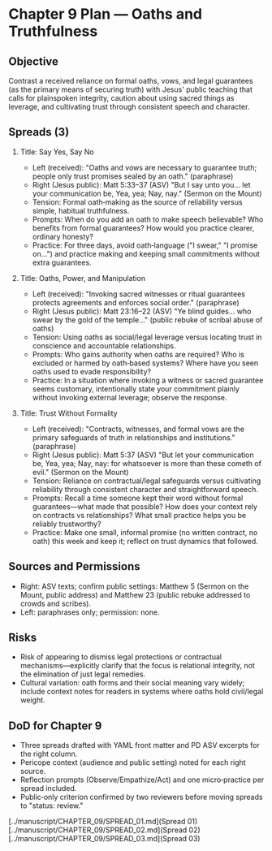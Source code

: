 # Chapter 9 Plan — Oaths and Truthfulness

## Objective
Contrast a received reliance on formal oaths, vows, and legal guarantees (as the primary means of securing truth) with Jesus' public teaching that calls for plainspoken integrity, caution about using sacred things as leverage, and cultivating trust through consistent speech and character.

## Spreads (3)
1. Title: Say Yes, Say No
   - Left (received): "Oaths and vows are necessary to guarantee truth; people only trust promises sealed by an oath." (paraphrase)
   - Right (Jesus public): Matt 5:33–37 (ASV) "But I say unto you... let your communication be, Yea, yea; Nay, nay." (Sermon on the Mount)
   - Tension: Formal oath‑making as the source of reliability versus simple, habitual truthfulness.
   - Prompts: When do you add an oath to make speech believable? Who benefits from formal guarantees? How would you practice clearer, ordinary honesty?
   - Practice: For three days, avoid oath‑language ("I swear," "I promise on...") and practice making and keeping small commitments without extra guarantees.

2. Title: Oaths, Power, and Manipulation
   - Left (received): "Invoking sacred witnesses or ritual guarantees protects agreements and enforces social order." (paraphrase)
   - Right (Jesus public): Matt 23:16–22 (ASV) "Ye blind guides... who swear by the gold of the temple..." (public rebuke of scribal abuse of oaths)
   - Tension: Using oaths as social/legal leverage versus locating trust in conscience and accountable relationships.
   - Prompts: Who gains authority when oaths are required? Who is excluded or harmed by oath‑based systems? Where have you seen oaths used to evade responsibility?
   - Practice: In a situation where invoking a witness or sacred guarantee seems customary, intentionally state your commitment plainly without invoking external leverage; observe the response.

3. Title: Trust Without Formality
   - Left (received): "Contracts, witnesses, and formal vows are the primary safeguards of truth in relationships and institutions." (paraphrase)
   - Right (Jesus public): Matt 5:37 (ASV) "But let your communication be, Yea, yea; Nay, nay: for whatsoever is more than these cometh of evil." (Sermon on the Mount)
   - Tension: Reliance on contractual/legal safeguards versus cultivating reliability through consistent character and straightforward speech.
   - Prompts: Recall a time someone kept their word without formal guarantees—what made that possible? How does your context rely on contracts vs relationships? What small practice helps you be reliably trustworthy?
   - Practice: Make one small, informal promise (no written contract, no oath) this week and keep it; reflect on trust dynamics that followed.

## Sources and Permissions
- Right: ASV texts; confirm public settings: Matthew 5 (Sermon on the Mount, public address) and Matthew 23 (public rebuke addressed to crowds and scribes).
- Left: paraphrases only; permission: none.

## Risks
- Risk of appearing to dismiss legal protections or contractual mechanisms—explicitly clarify that the focus is relational integrity, not the elimination of just legal remedies.
- Cultural variation: oath forms and their social meaning vary widely; include context notes for readers in systems where oaths hold civil/legal weight.

## DoD for Chapter 9
- Three spreads drafted with YAML front matter and PD ASV excerpts for the right column.
- Pericope context (audience and public setting) noted for each right source.
- Reflection prompts (Observe/Empathize/Act) and one micro‑practice per spread included.
- Public‑only criterion confirmed by two reviewers before moving spreads to "status: review."

[../manuscript/CHAPTER_09/SPREAD_01.md](Spread 01)
[../manuscript/CHAPTER_09/SPREAD_02.md](Spread 02)
[../manuscript/CHAPTER_09/SPREAD_03.md](Spread 03)